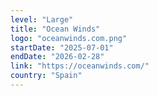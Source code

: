 ```yaml
---
level: "Large"
title: "Ocean Winds"
logo: "oceanwinds.com.png"
startDate: "2025-07-01"
endDate: "2026-02-28"
link: "https://oceanwinds.com/"
country: "Spain"
---
```

